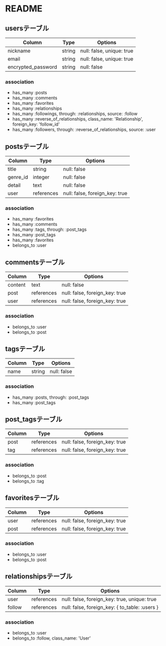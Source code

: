 # README

## usersテーブル
| Column             | Type   | Options                   |
| ------------------ | ------ | ------------------------- |
| nickname           | string | null: false, unique: true |
| email              | string | null: false, unique: true |
| encrypted_password | string | null: false               |

### association
- has_many :posts
- has_many :comments
- has_many :favorites
- has_many :relationships
- has_many :followings, through: :relationships, source: :follow
- has_many :reverse_of_relationships, class_name: 'Relationship', foreign_key: 'follow_id'
- has_many :followers, through: :reverse_of_relationships, source: :user




## postsテーブル
| Column             | Type       | Options                        |
| ------------------ | ---------- | ------------------------------ |
| title              | string     | null: false                    |
| genre_id           | integer    | null: false                    |
| detail             | text       | null: false                    |
| user               | references | null: false, foreign_key: true |

### association
- has_many   :favorites
- has_many   :comments
- has_many   :tags, through: :post_tags
- has_many   :post_tags
- has_many   :favorites
- belongs_to :user



## commentsテーブル
| Column             | Type       | Options                        |
| ------------------ | ---------- | ------------------------------ |
| content            | text       | null: false                    |
| post               | references | null: false, foreign_key: true |
| user               | references | null: false, foreign_key: true |

### association
- belongs_to :user
- belongs_to :post


## tagsテーブル
| Column             | Type       | Options                         |
| ------------------ | ---------- | ------------------------------- |
| name               | string     | null: false                     |

### association
- has_many   :posts, through: :post_tags
- has_many   :post_tags

## post_tagsテーブル
| Column             | Type       | Options                         |
| ------------------ | ---------- | ------------------------------- |
| post               | references | null: false, foreign_key: true  |
| tag                | references | null: false, foreign_key: true  |

### association
- belongs_to :post
- belongs_to :tag



## favoritesテーブル
| Column             | Type       | Options                        |
| ------------------ | ---------- | ------------------------------ |
| user               | references | null: false, foreign_key: true |
| post               | references | null: false, foreign_key: true |

### association
- belongs_to :user
- belongs_to :post



## relationshipsテーブル
| Column             | Type          | Options                                        |
| ------------------ | ------------- | ---------------------------------------------- |
| user               | references    | null: false, foreign_key: true, unique: true   |
| follow             | references    | null: false, foreign_key: { to_table: :users } |

### association
- belongs_to :user
- belongs_to :follow, class_name: 'User'
